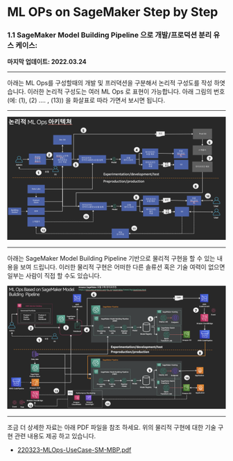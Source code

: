 # ML OPs on SageMaker Step by Step

### 1.1 SageMaker Model Building Pipeline 으로 개발/프로덕션 분리 유스 케이스: 

**마지막 업데이트: 2022.03.24**

---

 아래는 ML Ops를 구성할때의 개발 및 프러뎍션을 구분해서 논리적 구성도를 작성 하엿습니다. 이러한 논리적 구성도는 여러 ML Ops 로 표현이 가능합니다. 아래 그림의 번호 (에: (1), (2) .... , (13)) 을 화살표로 따라 가면서 보시면 됩니다. 


---

![MLUseCase01_Logical.png](img/MLOps_LUseCase01_Logical.png)

---

아래는 SageMaker Model Building Pipeline 기반으로 물리적 구현을 할 수 있는 내용을 보여 드립니다. 이러한 물리적 구현은 어떠한 다른 솔류션 혹은 기술 여력이 없으면 일부는 사람이 직접 할 수도 있습니다.


![MLUseCase01_Physical.png](img/MLOps_UseCase01_Physical.png)

---

조금 더 상세한 자료는 아래 PDF 파일을 참조 하세요. 위의 물리적 구현에 대한 기술 구현 관련 내용도 제공 하고 있습니다.

- [220323-MLOps-UseCase-SM-MBP.pdf](220323-MLOps-UseCase-SM-MBP.pdf)